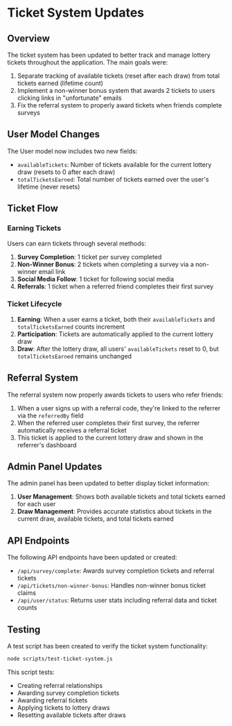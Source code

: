 # Ticket System Updates

## Overview
The ticket system has been updated to better track and manage lottery tickets throughout the application. The main goals were:

1. Separate tracking of available tickets (reset after each draw) from total tickets earned (lifetime count)
2. Implement a non-winner bonus system that awards 2 tickets to users clicking links in "unfortunate" emails
3. Fix the referral system to properly award tickets when friends complete surveys

## User Model Changes
The User model now includes two new fields:

- `availableTickets`: Number of tickets available for the current lottery draw (resets to 0 after each draw)
- `totalTicketsEarned`: Total number of tickets earned over the user's lifetime (never resets)

## Ticket Flow

### Earning Tickets
Users can earn tickets through several methods:

1. **Survey Completion**: 1 ticket per survey completed
2. **Non-Winner Bonus**: 2 tickets when completing a survey via a non-winner email link
3. **Social Media Follow**: 1 ticket for following social media
4. **Referrals**: 1 ticket when a referred friend completes their first survey

### Ticket Lifecycle

1. **Earning**: When a user earns a ticket, both their `availableTickets` and `totalTicketsEarned` counts increment
2. **Participation**: Tickets are automatically applied to the current lottery draw
3. **Draw**: After the lottery draw, all users' `availableTickets` reset to 0, but `totalTicketsEarned` remains unchanged

## Referral System

The referral system now properly awards tickets to users who refer friends:

1. When a user signs up with a referral code, they're linked to the referrer via the `referredBy` field
2. When the referred user completes their first survey, the referrer automatically receives a referral ticket
3. This ticket is applied to the current lottery draw and shown in the referrer's dashboard

## Admin Panel Updates

The admin panel has been updated to better display ticket information:

1. **User Management**: Shows both available tickets and total tickets earned for each user
2. **Draw Management**: Provides accurate statistics about tickets in the current draw, available tickets, and total tickets earned

## API Endpoints

The following API endpoints have been updated or created:

- `/api/survey/complete`: Awards survey completion tickets and referral tickets
- `/api/tickets/non-winner-bonus`: Handles non-winner bonus ticket claims
- `/api/user/status`: Returns user stats including referral data and ticket counts

## Testing

A test script has been created to verify the ticket system functionality:

```bash
node scripts/test-ticket-system.js
```

This script tests:
- Creating referral relationships
- Awarding survey completion tickets
- Awarding referral tickets
- Applying tickets to lottery draws
- Resetting available tickets after draws 